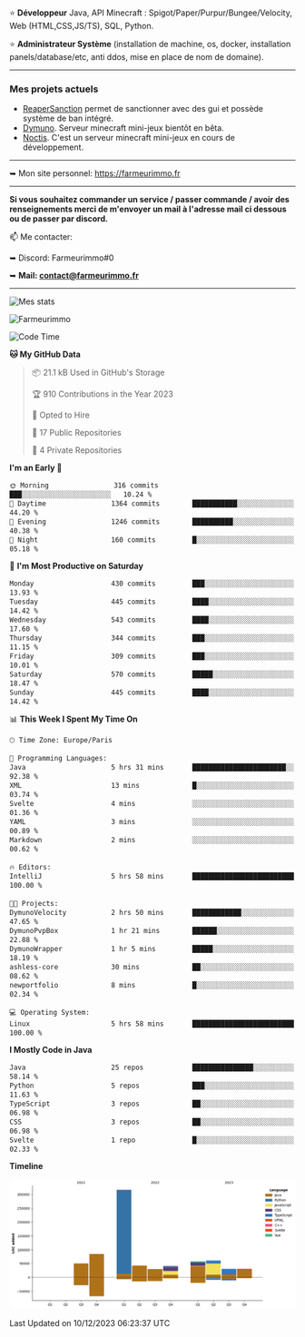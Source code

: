 ⭐ **Développeur** Java, API Minecraft : Spigot/Paper/Purpur/Bungee/Velocity, Web (HTML,CSS,JS/TS), SQL, Python.

⭐ **Administrateur Système** (installation de machine, os, docker, installation panels/database/etc, anti ddos, mise en place de nom de domaine).

---

### Mes projets actuels
- [ReaperSanction](https://www.spigotmc.org/resources/reapersanction.89580/) permet de sanctionner avec des gui et possède système de ban intégré.
- [Dymuno](https://discord.gg/dymuno-community-986460742293282886). Serveur minecraft mini-jeux bientôt en bêta.
- [Noctis](https://discord.gg/ydRurvUJ8U). C'est un serveur minecraft mini-jeux en cours de développement.

---

➥ Mon site personnel: https://farmeurimmo.fr

---

**Si vous souhaitez commander un service / passer commande / avoir des renseignements merci de m'envoyer un mail à l'adresse mail ci dessous ou de passer par discord.**

📫 Me contacter:
 
   ➥ Discord: Farmeurimmo#0
   
   ➥ **Mail: contact@farmeurimmo.fr**

---

![Mes stats](https://github-readme-stats.farmeurimmo.fr/api?username=Farmeurimmo&count_private=true&show_icons=true&theme=radical)

<img src="https://komarev.com/ghpvc/?username=Farmeurimmo" alt="Farmeurimmo" />

<!--START_SECTION:waka-->
![Code Time](http://img.shields.io/badge/Code%20Time-1%2C039%20hrs%207%20mins-blue)

**🐱 My GitHub Data** 

> 📦 21.1 kB Used in GitHub's Storage 
 > 
> 🏆 910 Contributions in the Year 2023
 > 
> 💼 Opted to Hire
 > 
> 📜 17 Public Repositories 
 > 
> 🔑 4 Private Repositories 
 > 
**I'm an Early 🐤** 

```text
🌞 Morning                316 commits         ███░░░░░░░░░░░░░░░░░░░░░░   10.24 % 
🌆 Daytime                1364 commits        ███████████░░░░░░░░░░░░░░   44.20 % 
🌃 Evening                1246 commits        ██████████░░░░░░░░░░░░░░░   40.38 % 
🌙 Night                  160 commits         █░░░░░░░░░░░░░░░░░░░░░░░░   05.18 % 
```
📅 **I'm Most Productive on Saturday** 

```text
Monday                   430 commits         ███░░░░░░░░░░░░░░░░░░░░░░   13.93 % 
Tuesday                  445 commits         ████░░░░░░░░░░░░░░░░░░░░░   14.42 % 
Wednesday                543 commits         ████░░░░░░░░░░░░░░░░░░░░░   17.60 % 
Thursday                 344 commits         ███░░░░░░░░░░░░░░░░░░░░░░   11.15 % 
Friday                   309 commits         ███░░░░░░░░░░░░░░░░░░░░░░   10.01 % 
Saturday                 570 commits         █████░░░░░░░░░░░░░░░░░░░░   18.47 % 
Sunday                   445 commits         ████░░░░░░░░░░░░░░░░░░░░░   14.42 % 
```


📊 **This Week I Spent My Time On** 

```text
🕑︎ Time Zone: Europe/Paris

💬 Programming Languages: 
Java                     5 hrs 31 mins       ███████████████████████░░   92.38 % 
XML                      13 mins             █░░░░░░░░░░░░░░░░░░░░░░░░   03.74 % 
Svelte                   4 mins              ░░░░░░░░░░░░░░░░░░░░░░░░░   01.36 % 
YAML                     3 mins              ░░░░░░░░░░░░░░░░░░░░░░░░░   00.89 % 
Markdown                 2 mins              ░░░░░░░░░░░░░░░░░░░░░░░░░   00.62 % 

🔥 Editors: 
IntelliJ                 5 hrs 58 mins       █████████████████████████   100.00 % 

🐱‍💻 Projects: 
DymunoVelocity           2 hrs 50 mins       ████████████░░░░░░░░░░░░░   47.65 % 
DymunoPvpBox             1 hr 21 mins        ██████░░░░░░░░░░░░░░░░░░░   22.88 % 
DymunoWrapper            1 hr 5 mins         █████░░░░░░░░░░░░░░░░░░░░   18.19 % 
ashless-core             30 mins             ██░░░░░░░░░░░░░░░░░░░░░░░   08.62 % 
newportfolio             8 mins              █░░░░░░░░░░░░░░░░░░░░░░░░   02.34 % 

💻 Operating System: 
Linux                    5 hrs 58 mins       █████████████████████████   100.00 % 
```

**I Mostly Code in Java** 

```text
Java                     25 repos            ███████████████░░░░░░░░░░   58.14 % 
Python                   5 repos             ███░░░░░░░░░░░░░░░░░░░░░░   11.63 % 
TypeScript               3 repos             ██░░░░░░░░░░░░░░░░░░░░░░░   06.98 % 
CSS                      3 repos             ██░░░░░░░░░░░░░░░░░░░░░░░   06.98 % 
Svelte                   1 repo              █░░░░░░░░░░░░░░░░░░░░░░░░   02.33 % 
```



**Timeline**

![Lines of Code chart](https://raw.githubusercontent.com/Farmeurimmo/Farmeurimmo/main/assets/bar_graph.png)


 Last Updated on 10/12/2023 06:23:37 UTC
<!--END_SECTION:waka-->
